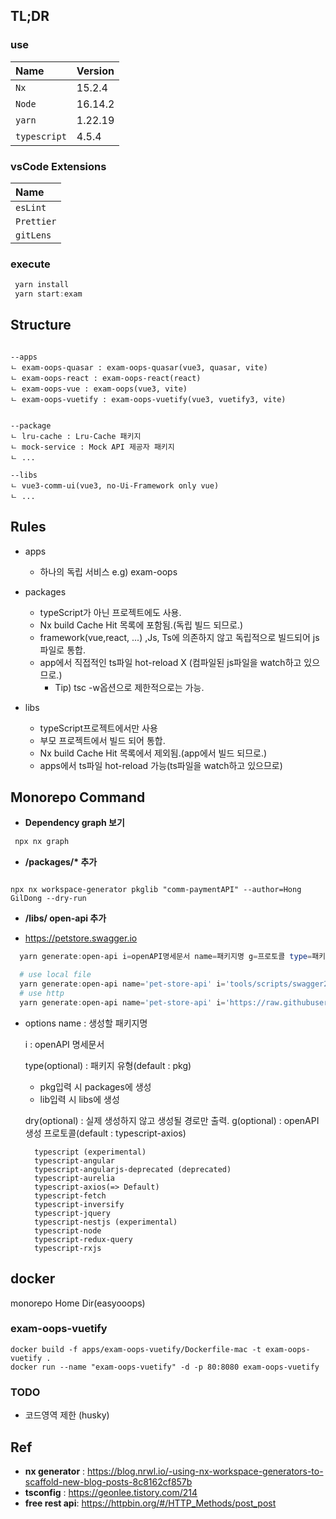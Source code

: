 ## TL;DR

### use

| Name         | Version |
| :----------- | :------ |
| `Nx`         | 15.2.4  |
| `Node`       | 16.14.2 |
| `yarn`       | 1.22.19 |
| `typescript` | 4.5.4   |

### vsCode Extensions

| Name       |
| :--------- |
| `esLint`   |
| `Prettier` |
| `gitLens`  |

### execute

```powershell
 yarn install
 yarn start:exam
```

## Structure

```

--apps
ㄴ exam-oops-quasar : exam-oops-quasar(vue3, quasar, vite)
ㄴ exam-oops-react : exam-oops-react(react)
ㄴ exam-oops-vue : exam-oops(vue3, vite)
ㄴ exam-oops-vuetify : exam-oops-vuetify(vue3, vuetify3, vite)


--package
ㄴ lru-cache : Lru-Cache 패키지
ㄴ mock-service : Mock API 제공자 패키지
ㄴ ...

--libs
ㄴ vue3-comm-ui(vue3, no-Ui-Framework only vue)
ㄴ ...

```

## Rules

- apps

  - 하나의 독립 서비스 e.g) exam-oops

- packages

  - typeScript가 아닌 프로젝트에도 사용.
  - Nx build Cache Hit 목록에 포함됨.(독립 빌드 되므로.)
  - framework(vue,react, ...) ,Js, Ts에 의존하지 않고 독립적으로 빌드되어 js파일로 통합.
  - app에서 직접적인 ts파일 hot-reload X (컴파일된 js파일을 watch하고 있으므로.)
    - Tip) tsc -w옵션으로 제한적으로는 가능.

- libs
  - typeScript프로젝트에서만 사용
  - 부모 프로젝트에서 빌드 되어 통합.
  - Nx build Cache Hit 목록에서 제외됨.(app에서 빌드 되므로.)
  - apps에서 ts파일 hot-reload 가능(ts파일을 watch하고 있으므로)

## Monorepo Command

- **Dependency graph 보기**

```powershell
 npx nx graph
```

- **/packages/\* 추가**

```

npx nx workspace-generator pkglib "comm-paymentAPI" --author=Hong GilDong --dry-run

```

- **/libs/ open-api 추가**

- https://petstore.swagger.io

```powershell
  yarn generate:open-api i=openAPI명세문서 name=패키지명 g=프로토콜 type=패키지 유형

  # use local file
  yarn generate:open-api name='pet-store-api' i='tools/scripts/swagger2-petstore-example.json'
  # use http
  yarn generate:open-api name='pet-store-api' i='https://raw.githubusercontent.com/openapitools/openapi-generator/master/modules/openapi-generator/src/test/resources/3_0/petstore.yaml'
```

- options
  name : 생성할 패키지명

  i : openAPI 명세문서

  type(optional) : 패키지 유형(default : pkg)

  - pkg입력 시 packages에 생성
  - lib입력 시 libs에 생성

  dry(optional) : 실제 생성하지 않고 생성될 경로만 출력.
  g(optional) : openAPI 생성 프로토콜(default : typescript-axios)

  ```
    typescript (experimental)
    typescript-angular
    typescript-angularjs-deprecated (deprecated)
    typescript-aurelia
    typescript-axios(=> Default)
    typescript-fetch
    typescript-inversify
    typescript-jquery
    typescript-nestjs (experimental)
    typescript-node
    typescript-redux-query
    typescript-rxjs
  ```

## docker

monorepo Home Dir(easyooops)

### exam-oops-vuetify

```
docker build -f apps/exam-oops-vuetify/Dockerfile-mac -t exam-oops-vuetify .
docker run --name "exam-oops-vuetify" -d -p 80:8080 exam-oops-vuetify
```

### TODO

- 코드영역 제한 (husky)

## Ref

- **nx generator** : https://blog.nrwl.io/-using-nx-workspace-generators-to-scaffold-new-blog-posts-8c8162cf857b
- **tsconfig** : https://geonlee.tistory.com/214
- **free rest api**: https://httpbin.org/#/HTTP_Methods/post_post
